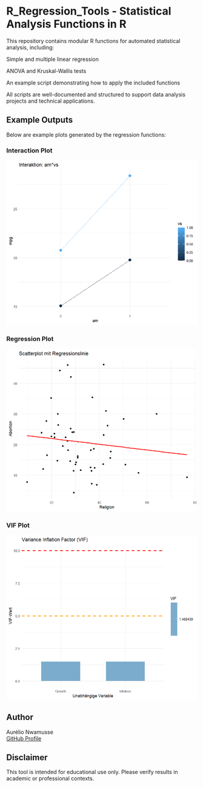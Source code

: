 # R_Regression_Tools - Statistical Analysis Functions in R

This repository contains modular R functions for automated statistical analysis, including:

Simple and multiple linear regression

ANOVA and Kruskal-Wallis tests

An example script demonstrating how to apply the included functions

All scripts are well-documented and structured to support data analysis projects and technical applications.

## Example Outputs

Below are example plots generated by the regression functions:

### Interaction Plot
![Interaction Plot](src/demo/interaction_plot.png)

### Regression Plot
![Regression Plot](src/demo/regression_plot.png)

### VIF Plot
![VIF Plot](src/demo/vif_plot.png)

## Author

Aurélio Nwamusse  
[GitHub Profile](https://github.com/aurelionw)

## Disclaimer

This tool is intended for educational use only. Please verify results in academic or professional contexts.

